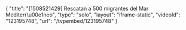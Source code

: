 {
    "title": "[1508521429] Rescatan a 500 migrantes del Mar Mediterr\u00e1neo",
    "type": "solo",
    "layout": "iframe-static",
    "videoId": "123195748",
    "url": "\/tvpembed\/123195748"
}